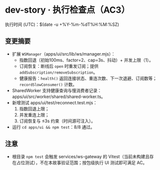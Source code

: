 # dev-story · 执行检查点（AC3）

执行时间 (UTC)：$(date -u +%Y-%m-%dT%H:%M:%SZ)

## 变更摘要
- 扩展 `WSManager`（apps/ui/src/lib/ws/manager.mjs）：
  - 指数回退（初始100ms、factor=2、cap=3s、抖动）+ 并发上限（1）。
  - 订阅恢复：断线后 `open` 时重发订阅；提供 `addSubscription/removeSubscription`。
  - 健康报告：`health()` 返回连接状态、重连次数、下一次退避、订阅数等；`recordSlowConsumer()` 计数。
- SharedWorker 支持健康查询与慢消费者记录：apps/ui/src/worker/shared/shared-worker.ts。
- 新增测试 apps/ui/test/reconnect.test.mjs：
  1) 指数回退上限；
  2) 并发重连上限；
  3) 订阅恢复与 ≤3s 约束（时间源可注入）。
- 运行 `cd apps/ui && npm test`：8/8 通过。

## 注意
- 根目录 `npm test` 会触发 services/ws-gateway 的 Vitest（当前未构建且存在占位测试），不在本故事验证范围；按包级执行 UI 测试即可满足 AC。

